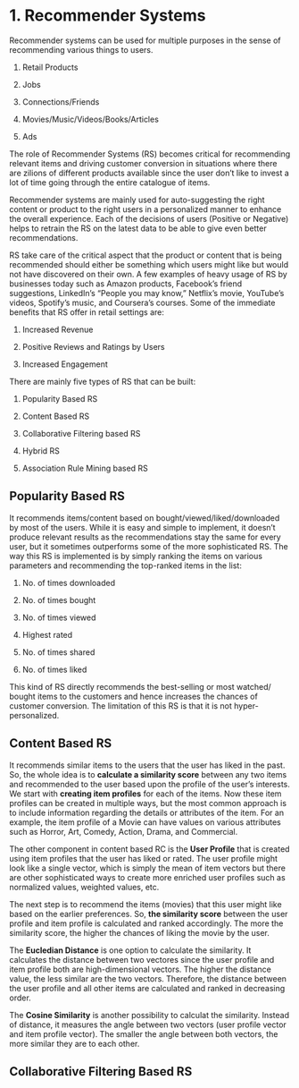 # 1. Recommender Systems

Recommender systems can be used for multiple purposes in the sense of
recommending various things to users.

1. Retail Products

2. Jobs

3. Connections/Friends

4. Movies/Music/Videos/Books/Articles

5. Ads

The role of Recommender Systems (RS) becomes critical for recommending relevant items and
driving customer conversion in situations where there are zilions of different products available since the user don’t like to invest a lot of time going through the entire catalogue of items.
     
Recommender systems are mainly used for auto-suggesting the right
content or product to the right users in a personalized manner to enhance
the overall experience. Each of the decisions of users (Positive or Negative) helps to retrain the
RS on the latest data to be able to give even better recommendations.   

RS take care of the critical
aspect that the product or content that is being recommended should either
be something which users might like but would not have discovered on their
own. A few examples of heavy usage of RS by
businesses today such as Amazon products, Facebook’s friend suggestions,
LinkedIn’s “People you may know,” Netflix’s movie, YouTube’s videos,
Spotify’s music, and Coursera’s courses. Some of the immediate benefits that RS offer in retail settings are:

1. Increased Revenue

2. Positive Reviews and Ratings by Users

3. Increased Engagement

There are mainly five types of RS that can be built:

1. Popularity Based RS

2. Content Based RS

3. Collaborative Filtering based RS

4. Hybrid RS

5. Association Rule Mining based RS

## Popularity Based RS

It recommends items/content based on bought/viewed/liked/downloaded by most of the users. While it is easy and simple to implement, it doesn’t produce relevant results as the recommendations stay the same for every user, but it sometimes outperforms some of the more sophisticated RS. The way this RS is implemented is by simply ranking the items on various parameters and recommending the top-ranked items in the list:

1. No. of times downloaded

2. No. of times bought

3. No. of times viewed

4. Highest rated

5. No. of times shared

6. No. of times liked

This kind of RS directly recommends the best-selling or most watched/
bought items to the customers and hence increases the chances of
customer conversion. The limitation of this RS is that it is not hyper-personalized.

## Content Based RS

It recommends similar items to the users that the user has liked in the past.  So, the whole idea is to **calculate a similarity score**
between any two items and recommended to the user based upon the profile of the user’s interests. We start with **creating item profiles** for each of the items. Now these item profiles can be created in multiple ways, but the most common approach is to include information regarding the details or attributes of the item. For an example, the item profile of a Movie can have values on various attributes such as Horror, Art, Comedy, Action, Drama, and Commercial.

The other component in content based RC is the **User Profile** that is created using item profiles that the user has liked or rated. The user profile might look like a single vector, which is simply the mean of item vectors but there are other sophisticated ways to create more enriched user profiles such as normalized values, weighted values, etc. 

The next step is to recommend the items (movies) that this user might like based on the earlier preferences. So, **the similarity score** between the user profile and item profile is calculated and ranked accordingly. The more the similarity score, the higher the chances of liking the movie by the user.

The **Eucledian Distance** is one option to calculate the similarity. It calculates the distance between two vectores since the user profile and item profile both are high-dimensional vectors. The higher the distance value, the less similar are the two vectors. Therefore, the distance between the user profile and all other items
are calculated and ranked in decreasing order.

The **Cosine Similarity** is another possibility to calculat the similarity. Instead of distance, it measures the angle
between two vectors (user profile vector and item profile vector). The smaller the angle between both vectors, the more similar they are to each other.

## Collaborative Filtering Based RS
